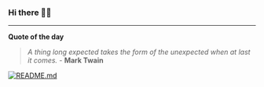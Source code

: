 ### Hi there 👋🏻


---

**Quote of the day**

> *A thing long expected takes the form of the unexpected when at last it comes.* - **Mark Twain** 

[![README.md](https://github.com/marcolovazzano/marcolovazzano/actions/workflows/readme.yml/badge.svg?branch=main)](https://github.com/marcolovazzano/marcolovazzano/actions/workflows/readme.yml)
